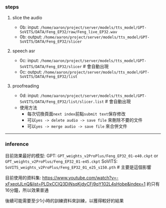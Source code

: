 
### steps

1. slice the audio
    - 0b: input: `/home/aaron/project/server/models/tts_model/GPT-SoVITS/DATA/Feng_EP32/raw/Feng_live_EP32.wav`
    - 0b: output: `/home/aaron/project/server/models/tts_model/GPT-SoVITS/DATA/Feng_EP32/slicer`
2. speech asr
    - 0c: input: `/home/aaron/project/server/models/tts_model/GPT-SoVITS/DATA/Feng_EP32/slicer` # 會自動出現
    - 0c: output: `/home/aaron/project/server/models/tts_model/GPT-SoVITS/DATA/Feng_EP32/list`

3. proofreading
    - 0d: input: `/home/aaron/project/server/models/tts_model/GPT-SoVITS/DATA/Feng_EP32/list/slicer.list` # 會自動出現
    - 使用方法
        - 每次切換頁面`next index`前點`submit text`保存修改
        - 可以`yes -> delete audio -> save file` 來刪除不要的文件
        - 可以`yes -> merge audio -> save file` 來合併文件

---

### inference

目前效果最好的模型:
GPT: `GPT_weights_v2ProPlus/Feng_EP32_01-e40.ckpt` or `GPT_weights_v2ProPlus/Feng_EP32_01-e45.ckpt`
SoVITS: `SoVITS_weights_v2ProPlus/Feng_EP32_01_e25_s150.pth` # 主要是這個影響

目前使用的資料集: https://www.youtube.com/watch?v=-xFxeotJLnQ&list=PLDxCClQ3DiNsqKjdyCFj9qY102L4sHobe&index=1
約只有16分鐘，所以效果普通

後續可能需要至少1小時的訓練資料來訓練，以獲得較好的結果
